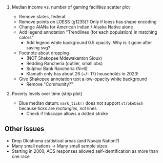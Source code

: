 1. Median income vs. number of gaming facilities scatter plot
    * Remove states, federal
    * Remove points on LOESS (g1235)? Only if loess has shape encoding
    * Change AIANa for American Indian / Alaska Native alone
    * Add legend annotation "Trendlines (for each population) in matching colors"
        * Add legend white background 0.5 opacity. Why is it gone after saving svg?
    * Footnote about dropping 
        * (NOT Shakopee Mdewakanton Sioux) 
        * Redding Rancheria (outlier, small obs)
        * Sulphur Bank Rancheria (N=6)
        * Klamath only has about 26 (+/- 17) households in 2023!
    * Give Shakopee annotation text a low-opacity white background
        * Remove "Community?"

2. Poverty levels over time (strip plot)
    * Blue median datum: `mark_tick()` does not support `strokeDash` because ticks are *rectangles*, not lines
        * Check if Inkscape allows a dotted stroke


## Other issues
* Drop Oklahoma statistical areas (and Navajo Nation?)
* Many small nations -> Many small sample sizes
* Starting in 2000, ACS responses allowed self-identification as more than one race